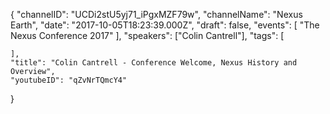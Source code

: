 {
    "channelID": "UCDi2stU5yj71_iPgxMZF79w",
    "channelName": "Nexus Earth",
    "date": "2017-10-05T18:23:39.000Z",
    "draft": false,
    "events": [
        "The Nexus Conference 2017"
    ],
    "speakers": ["Colin Cantrell"],
    "tags": [


    ],
    "title": "Colin Cantrell - Conference Welcome, Nexus History and Overview",
    "youtubeID": "qZvNrTQmcY4"
}
